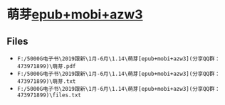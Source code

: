 # 萌芽[epub+mobi+azw3](分享QQ群：473971899)

## Files

- `F:/5000G电子书\2019跟新\1月-6月\1.14\萌芽[epub+mobi+azw3](分享QQ群：473971899)\萌芽.pdf`
- `F:/5000G电子书\2019跟新\1月-6月\1.14\萌芽[epub+mobi+azw3](分享QQ群：473971899)\萌芽.txt`
- `F:/5000G电子书\2019跟新\1月-6月\1.14\萌芽[epub+mobi+azw3](分享QQ群：473971899)\files.txt`
